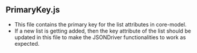 ## PrimaryKey.js

* This file contains the primary key for the list attributes in core-model. 
* If a new list is getting added, then the key attribute of the list should be updated in this file to make the JSONDriver functionalities to work as expected.
